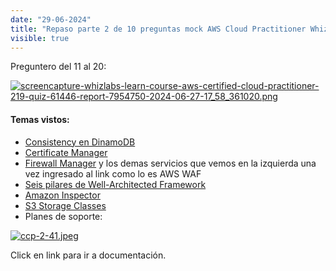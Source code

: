 ```yaml
---
date: "29-06-2024"
title: "Repaso parte 2 de 10 preguntas mock AWS Cloud Practitioner Whizlab"
visible: true
---
```

Preguntero del 11 al 20:

<a href="/blog/images/screencapture-whizlabs-learn-course-aws-certified-cloud-practitioner-219-quiz-61446-report-7954750-2024-06-27-17_58_361020.png" target="_blank"><img src="/blog/images/screencapture-whizlabs-learn-course-aws-certified-cloud-practitioner-219-quiz-61446-report-7954750-2024-06-27-17_58_361020.png" alt="screencapture-whizlabs-learn-course-aws-certified-cloud-practitioner-219-quiz-61446-report-7954750-2024-06-27-17_58_361020.png" /></a>

#### Temas vistos:

- <a href="https://docs.aws.amazon.com/amazondynamodb/latest/developerguide/HowItWorks.ReadConsistency.html" target="_blank">Consistency en DinamoDB</a>
- <a href="https://aws.amazon.com/certificate-manager/" target="_blank">Certificate Manager</a>
- <a href="https://docs.aws.amazon.com/waf/latest/developerguide/fms-chapter.html" target="_blank">Firewall Manager</a> y los demas servicios que vemos en la izquierda una vez ingresado al link como lo es AWS WAF
- <a href="https://aws.amazon.com/blogs/apn/the-6-pillars-of-the-aws-well-architected-framework/" target="_blank">Seis pilares de Well-Architected Framework</a>
- <a href="https://docs.aws.amazon.com/inspector/latest/user/what-is-inspector.html" target="_blank">Amazon Inspector</a>
- <a href="https://aws.amazon.com/s3/storage-classes/" target="_blank">S3 Storage Classes</a>
- Planes de soporte:

<a href="/blog/images/ccp-2-41.jpeg" target="_blank"><img src="/blog/images/ccp-2-41.jpeg" alt="ccp-2-41.jpeg" /></a>

Click en link para ir a documentación.
